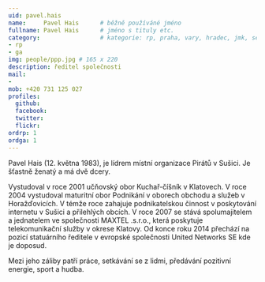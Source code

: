 ```yaml
---
uid: pavel.hais
name:     Pavel Hais      # běžně používáné jméno
fullname: Pavel Hais      # jméno s tituly etc.
category:                 # kategorie: rp, praha, vary, hradec, jmk, senat
- rp
- ga
img: people/ppp.jpg # 165 x 220
description: ředitel společnosti
mail:
- 
mob: +420 731 125 027
profiles:
  github:
  facebook:
  twitter:
  flickr:
ordrp: 1
ordga: 1
---
```


Pavel Hais (12. května 1983), je lídrem místní organizace Pirátů v Sušici. Je šťastně ženatý a má dvě dcery.

Vystudoval v roce 2001 učňovský obor Kuchař-číšník v Klatovech. V roce 2004 vystudoval maturitní obor Podnikání v oborech obchodu a služeb v Horažďovicích. V témže roce zahajuje podnikatelskou činnost v poskytování internetu v Sušici a přilehlých obcích. V roce 2007 se stává spolumajitelem a jednatelem ve společnosti MAXTEL .s.r.o., která poskytuje telekomunikační služby v okrese Klatovy. Od konce roku 2014 přechází na pozicí statuárního ředitele v evropské společnosti United Networks SE kde je doposud.

Mezi jeho záliby patří práce, setkávání se z lidmi, předávání pozitivní energie, sport a hudba.
